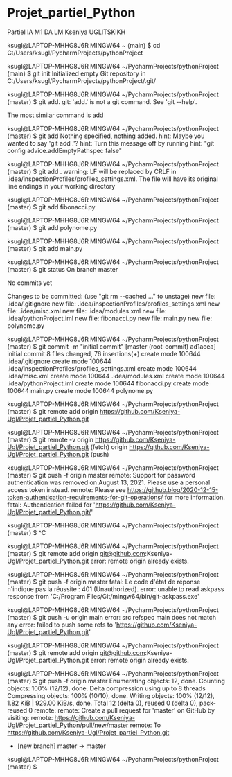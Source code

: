 # Projet_partiel_Python
Partiel IA M1 DA LM Kseniya UGLITSKIKH


ksugl@LAPTOP-MHHG8J6R MINGW64 ~ (main)
$ cd C:/Users/ksugl/PycharmProjects/pythonProject

ksugl@LAPTOP-MHHG8J6R MINGW64 ~/PycharmProjects/pythonProject (main)
$ git init
Initialized empty Git repository in C:/Users/ksugl/PycharmProjects/pythonProject/.git/

ksugl@LAPTOP-MHHG8J6R MINGW64 ~/PycharmProjects/pythonProject (master)
$ git add.
git: 'add.' is not a git command. See 'git --help'.

The most similar command is
        add

ksugl@LAPTOP-MHHG8J6R MINGW64 ~/PycharmProjects/pythonProject (master)
$ git add
Nothing specified, nothing added.
hint: Maybe you wanted to say 'git add .'?
hint: Turn this message off by running
hint: "git config advice.addEmptyPathspec false"

ksugl@LAPTOP-MHHG8J6R MINGW64 ~/PycharmProjects/pythonProject (master)
$ git add .
warning: LF will be replaced by CRLF in .idea/inspectionProfiles/profiles_settings.xml.
The file will have its original line endings in your working directory

ksugl@LAPTOP-MHHG8J6R MINGW64 ~/PycharmProjects/pythonProject (master)
$ git add fibonacci.py

ksugl@LAPTOP-MHHG8J6R MINGW64 ~/PycharmProjects/pythonProject (master)
$ git add polynome.py

ksugl@LAPTOP-MHHG8J6R MINGW64 ~/PycharmProjects/pythonProject (master)
$ git add main.py

ksugl@LAPTOP-MHHG8J6R MINGW64 ~/PycharmProjects/pythonProject (master)
$ git status
On branch master

No commits yet

Changes to be committed:
  (use "git rm --cached <file>..." to unstage)
        new file:   .idea/.gitignore
        new file:   .idea/inspectionProfiles/profiles_settings.xml
        new file:   .idea/misc.xml
        new file:   .idea/modules.xml
        new file:   .idea/pythonProject.iml
        new file:   fibonacci.py
        new file:   main.py
        new file:   polynome.py


ksugl@LAPTOP-MHHG8J6R MINGW64 ~/PycharmProjects/pythonProject (master)
$ git commit -m "initial commit"
[master (root-commit) ad1acea] initial commit
 8 files changed, 76 insertions(+)
 create mode 100644 .idea/.gitignore
 create mode 100644 .idea/inspectionProfiles/profiles_settings.xml
 create mode 100644 .idea/misc.xml
 create mode 100644 .idea/modules.xml
 create mode 100644 .idea/pythonProject.iml
 create mode 100644 fibonacci.py
 create mode 100644 main.py
 create mode 100644 polynome.py

ksugl@LAPTOP-MHHG8J6R MINGW64 ~/PycharmProjects/pythonProject (master)
$ git remote add origin https://github.com/Kseniya-Ugl/Projet_partiel_Python.git

ksugl@LAPTOP-MHHG8J6R MINGW64 ~/PycharmProjects/pythonProject (master)
$ git remote -v
origin  https://github.com/Kseniya-Ugl/Projet_partiel_Python.git (fetch)
origin  https://github.com/Kseniya-Ugl/Projet_partiel_Python.git (push)

ksugl@LAPTOP-MHHG8J6R MINGW64 ~/PycharmProjects/pythonProject (master)
$ git push -f origin master
remote: Support for password authentication was removed on August 13, 2021. Please use a personal access token instead.
remote: Please see https://github.blog/2020-12-15-token-authentication-requirements-for-git-operations/ for more information.
fatal: Authentication failed for 'https://github.com/Kseniya-Ugl/Projet_partiel_Python.git/'

ksugl@LAPTOP-MHHG8J6R MINGW64 ~/PycharmProjects/pythonProject (master)
$ ^C

ksugl@LAPTOP-MHHG8J6R MINGW64 ~/PycharmProjects/pythonProject (master)
$ git remote add origin git@github.com:Kseniya-Ugl/Projet_partiel_Python.git
error: remote origin already exists.

ksugl@LAPTOP-MHHG8J6R MINGW64 ~/PycharmProjects/pythonProject (master)
$ git push -f origin master
fatal: Le code d'état de réponse n'indique pas la réussite : 401 (Unauthorized).
error: unable to read askpass response from 'C:/Program Files/Git/mingw64/bin/git-askpass.exe'

ksugl@LAPTOP-MHHG8J6R MINGW64 ~/PycharmProjects/pythonProject (master)
$ git push -u origin main
error: src refspec main does not match any
error: failed to push some refs to 'https://github.com/Kseniya-Ugl/Projet_partiel_Python.git'

ksugl@LAPTOP-MHHG8J6R MINGW64 ~/PycharmProjects/pythonProject (master)
$ git remote add origin git@github.com:Kseniya-Ugl/Projet_partiel_Python.git
error: remote origin already exists.

ksugl@LAPTOP-MHHG8J6R MINGW64 ~/PycharmProjects/pythonProject (master)
$ git push -f origin master
Enumerating objects: 12, done.
Counting objects: 100% (12/12), done.
Delta compression using up to 8 threads
Compressing objects: 100% (10/10), done.
Writing objects: 100% (12/12), 1.82 KiB | 929.00 KiB/s, done.
Total 12 (delta 0), reused 0 (delta 0), pack-reused 0
remote:
remote: Create a pull request for 'master' on GitHub by visiting:
remote:      https://github.com/Kseniya-Ugl/Projet_partiel_Python/pull/new/master
remote:
To https://github.com/Kseniya-Ugl/Projet_partiel_Python.git
 * [new branch]      master -> master

ksugl@LAPTOP-MHHG8J6R MINGW64 ~/PycharmProjects/pythonProject (master)
$
